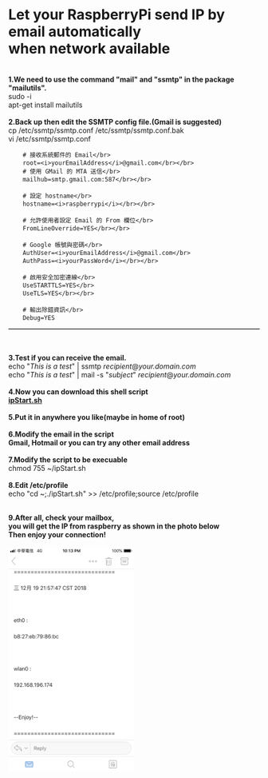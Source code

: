 <div>
  <h1>Let your RaspberryPi send IP by email automatically </br>when network available</h1>
</div>
</br>
<div>
  <b>1.We need to use the command "mail" and "ssmtp" in the package "mailutils".</b>
  </br>
  sudo -i
  </br>
  apt-get install mailutils
  </br></br>
  <b>2.Back up then edit the SSMTP config file.(Gmail is suggested)</b>
  </br>
  cp /etc/ssmtp/ssmtp.conf /etc/ssmtp/ssmtp.conf.bak
  </br>
  vi /etc/ssmtp/ssmtp.conf
  
  <table border='1'>		
		
		# 接收系統郵件的 Email</br>
		root=<i>yourEmailAddress</i>@gmail.com</br></br>
		# 使用 GMail 的 MTA 送信</br>
		mailhub=smtp.gmail.com:587</br></br>

		# 設定 hostname</br>
		hostname=<i>raspberrypi</i></br></br>

		# 允許使用者設定 Email 的 From 欄位</br>
		FromLineOverride=YES</br></br>

		# Google 帳號與密碼</br>
		AuthUser=<i>yourEmailAddress</i>@gmail.com</br>
		AuthPass=<i>yourPassWord</i></br></br>

		# 啟用安全加密連線</br>
		UseSTARTTLS=YES</br>
		UseTLS=YES</br></br>

		# 輸出除錯資訊</br>
		Debug=YES	
		
  </table>
  
  </br></br>
  <b>3.Test if you can receive the email.</b>
  </br>
  echo "<i>This is a test</i>" | ssmtp <i>recipient</i>@<i>your.domain.com</i>
  </br>
  echo "<i>This is a test</i>" | mail -s "<i>subject</i>" <i>recipient</i>@<i>your.domain.com</i>
  </br></br>
  <b>4.Now you can download this shell script
  </br>
  <a href="https://github.com/uuboyscy/LinuxShellScript/blob/master/Radpbian/ipStart.sh">ipStart.sh</a>
  </br></br>
  5.Put it in anywhere you like(maybe in home of root)</b>
  </br></br>
  <b>6.Modify the email in the script
  </br>
  Gmail, Hotmail or you can try any other email address</b>
  </br></br>
  <b>7.Modify the script to be execuable</b>
  </br>
  chmod 755 ~/ipStart.sh
  </br></br>
  <b>8.Edit /etc/profile</b>
  </br>
  echo "cd ~;./ipStart.sh" >> /etc/profile;source /etc/profile
  </br>  
</div>
</br>
<b>9.After all, check your mailbox, 
</br>
you will get the IP from raspberry as shown in the photo below
</br>
Then enjoy your connection!</b>
</br>
</br>
<img src="/IMG_0377.png" width="50%" height="50%">
